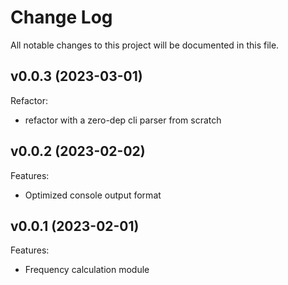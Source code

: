 # Change Log

All notable changes to this project will be documented in this file.

## v0.0.3 (2023-03-01)

Refactor:

- refactor with a zero-dep cli parser from scratch

## v0.0.2 (2023-02-02)

Features:

- Optimized console output format

## v0.0.1 (2023-02-01)

Features:

- Frequency calculation module
